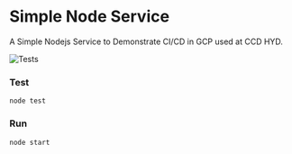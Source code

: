 # Simple Node Service

A Simple Nodejs Service to Demonstrate CI/CD in GCP used at CCD HYD.

![Tests](https://github.com/neilghosh/simple-node-service/actions/workflows/node.js.yml/badge.svg)

### Test
```
node test
```
### Run
```
node start
```

